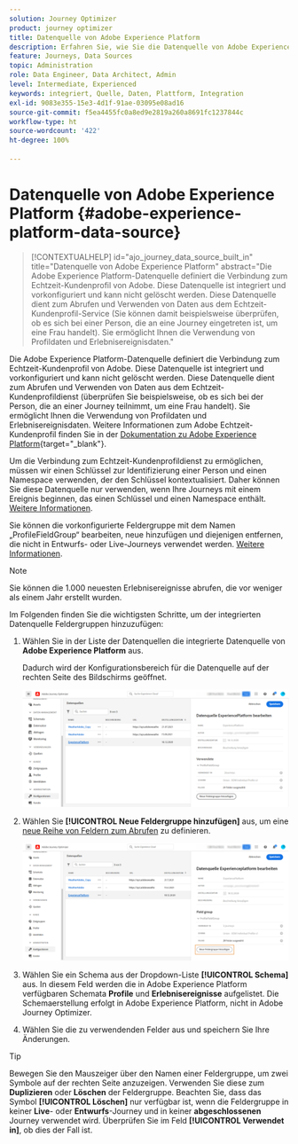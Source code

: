 ```yaml
---
solution: Journey Optimizer
product: journey optimizer
title: Datenquelle von Adobe Experience Platform
description: Erfahren Sie, wie Sie die Datenquelle von Adobe Experience Platform konfigurieren
feature: Journeys, Data Sources
topic: Administration
role: Data Engineer, Data Architect, Admin
level: Intermediate, Experienced
keywords: integriert, Quelle, Daten, Plattform, Integration
exl-id: 9083e355-15e3-4d1f-91ae-03095e08ad16
source-git-commit: f5ea4455fc0a8ed9e2819a260a8691fc1237844c
workflow-type: ht
source-wordcount: '422'
ht-degree: 100%

---
```


# Datenquelle von Adobe Experience Platform {#adobe-experience-platform-data-source}

>[!CONTEXTUALHELP]
>id="ajo_journey_data_source_built_in"
>title="Datenquelle von Adobe Experience Platform"
>abstract="Die Adobe Experience Platform-Datenquelle definiert die Verbindung zum Echtzeit-Kundenprofil von Adobe. Diese Datenquelle ist integriert und vorkonfiguriert und kann nicht gelöscht werden. Diese Datenquelle dient zum Abrufen und Verwenden von Daten aus dem Echtzeit-Kundenprofil-Service (Sie können damit beispielsweise überprüfen, ob es sich bei einer Person, die an eine Journey eingetreten ist, um eine Frau handelt). Sie ermöglicht Ihnen die Verwendung von Profildaten und Erlebnisereignisdaten."

Die Adobe Experience Platform-Datenquelle definiert die Verbindung zum Echtzeit-Kundenprofil von Adobe. Diese Datenquelle ist integriert und vorkonfiguriert und kann nicht gelöscht werden. Diese Datenquelle dient zum Abrufen und Verwenden von Daten aus dem Echtzeit-Kundenprofildienst (überprüfen Sie beispielsweise, ob es sich bei der Person, die an einer Journey teilnimmt, um eine Frau handelt). Sie ermöglicht Ihnen die Verwendung von Profildaten und Erlebnisereignisdaten. Weitere Informationen zum Adobe Echtzeit-Kundenprofil finden Sie in der [Dokumentation zu Adobe Experience Platform](https://experienceleague.adobe.com/docs/experience-platform/profile/home.html?lang=de){target="_blank"}.

Um die Verbindung zum Echtzeit-Kundenprofildienst zu ermöglichen, müssen wir einen Schlüssel zur Identifizierung einer Person und einen Namespace verwenden, der den Schlüssel kontextualisiert. Daher können Sie diese Datenquelle nur verwenden, wenn Ihre Journeys mit einem Ereignis beginnen, das einen Schlüssel und einen Namespace enthält. [Weitere Informationen](../building-journeys/journey.md).

Sie können die vorkonfigurierte Feldergruppe mit dem Namen „ProfileFieldGroup“ bearbeiten, neue hinzufügen und diejenigen entfernen, die nicht in Entwurfs- oder Live-Journeys verwendet werden. [Weitere Informationen](../datasource/configure-data-sources.md#define-field-groups).

>[!NOTE]
>
>Sie können die 1.000 neuesten Erlebnisereignisse abrufen, die vor weniger als einem Jahr erstellt wurden.

Im Folgenden finden Sie die wichtigsten Schritte, um der integrierten Datenquelle Feldergruppen hinzuzufügen:

1. Wählen Sie in der Liste der Datenquellen die integrierte Datenquelle von **Adobe Experience Platform** aus.

   Dadurch wird der Konfigurationsbereich für die Datenquelle auf der rechten Seite des Bildschirms geöffnet.

   ![](assets/journey23.png)

1. Wählen Sie **[!UICONTROL Neue Feldergruppe hinzufügen]** aus, um eine [neue Reihe von Feldern zum Abrufen](../datasource/configure-data-sources.md#define-field-groups) zu definieren. 

   ![](assets/journey24.png)

1. Wählen Sie ein Schema aus der Dropdown-Liste **[!UICONTROL Schema]** aus. In diesem Feld werden die in Adobe Experience Platform verfügbaren Schemata **Profile** und **Erlebnisereignisse** aufgelistet. Die Schemaerstellung erfolgt in Adobe Experience Platform, nicht in Adobe Journey Optimizer.
1. Wählen Sie die zu verwendenden Felder aus und speichern Sie Ihre Änderungen.


>[!TIP]
>
>Bewegen Sie den Mauszeiger über den Namen einer Feldergruppe, um zwei Symbole auf der rechten Seite anzuzeigen. Verwenden Sie diese zum **Duplizieren** oder **Löschen** der Feldergruppe. Beachten Sie, dass das Symbol **[!UICONTROL Löschen]** nur verfügbar ist, wenn die Feldergruppe in keiner **Live**- oder **Entwurfs**-Journey und in keiner **abgeschlossenen** Journey verwendet wird. Überprüfen Sie im Feld **[!UICONTROL Verwendet in]**, ob dies der Fall ist.
